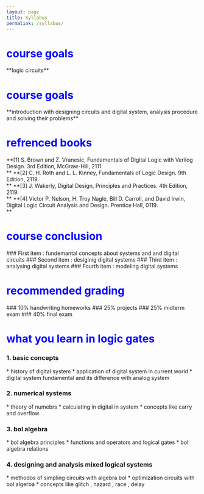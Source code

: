 ```yaml
---
layout: page
title: Syllabus
permalink: /syllabus/
---
```

<h1><span style="color:blue">course goals </span></h1>
**logic circuits**



<h1> <span style="color:blue">course goals </span></h1>
**introduction with designing circuits and digital system, analysis procedure and solving their problems**


<h1> <span style="color:blue">refrenced books </span></h1>
**[1] S. Brown and Z. Vranesic, Fundamentals of Digital Logic with Verilog Design. 3rd Edition, McGraw-Hill, 2111.<br/>**
**[2] C. H. Roth and L. L. Kinney, Fundamentals of Logic Design. 9th Edition, 2119.<br/>**
**[3] J. Wakerly, Digital Design, Principles and Practices. 4th Edition, 2119.<br/>**
**[4] Victor P. Nelson, H. Troy Nagle, Bill D. Carroll, and David Irwin, Digital Logic Circuit Analysis and Design. Prentice Hall, 0119.<br/>**


<h1> <span style="color:blue">course conclusion </span></h1>
### First item : fundemantal concepts about systems and and digital circuits
### Second item : desiginig digital systems
### Third item : analysing digital systems
### Fourth item : modeling digital systems

<h1> <span style="color:blue">recommended grading </span></h1>
### 10% handwriting homeworks
### 25% projects
### 25% midterm exam 
### 40% final exam
<h1> <span style="color:blue">what you learn in logic gates </span></h1>
<h3>1. basic concepts</h3>
    * history of digital system
    * application of digital system in current world
    * digital system fundamental and its difference with analog system
<h3> 2. numerical systems </h3>
    * theory of numebrs
    * calculating in digital in system
    * concepts like carry and overflow
<h3> 3. bol algebra </h3>
    * bol algebra principles
    * functions and operators and logical gates
    * bol algebra relations 
<h3> 4. designing and analysis mixed logical systems </h3> 
    * methodos of simpling circuits with algebra bol
    * optimization circuits with bol algerba
    * concepts like glitch , hazard , race , delay
       